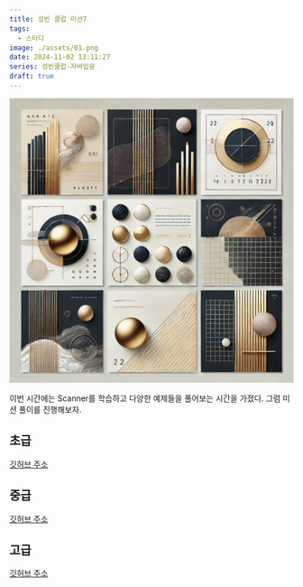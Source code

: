 ```yaml
---
title: 성빈 클럽 미션7
tags:
  - 스터디
image: ./assets/01.png
date: 2024-11-02 13:11:27
series: 성빈클럽-자바입문
draft: true
---
```


![썸네일](./assets/01.png)

이번 시간에는 Scanner를 학습하고 다양한 예제들을 풀어보는 시간을 가졌다. 그럼 미션 풀이를 진행해보자.

## 초급

[깃허브 주소](https://github.com/SungbinYang/Java/blob/main/java-start/src/mission/ch08/beginner/Calculator.java)

## 중급

[깃허브 주소](https://github.com/SungbinYang/Java/blob/main/java-start/src/mission/ch08/middle/QuizProgram.java)

## 고급

[깃허브 주소](https://github.com/SungbinYang/Java/tree/main/java-start/src/mission/ch08/advance)